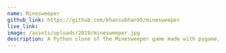 ```yaml
---
name: Minesweeper
github_link: https://github.com/khansubhan95/minesweeper
live_link: 
image: /assets/uploads/2019/minesweeper.jpg
description: A Python clone of the Minesweeper game made with pygame.
---
```

